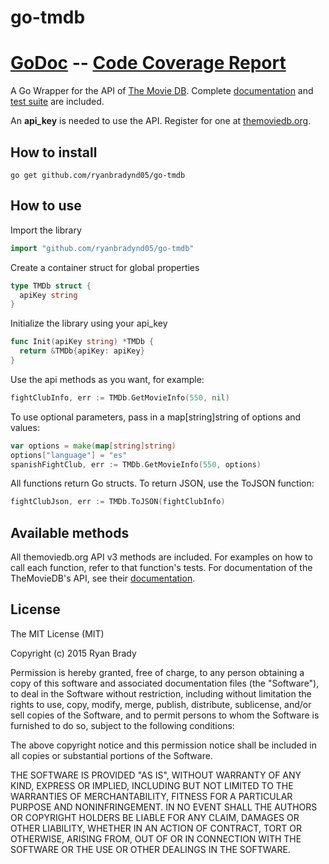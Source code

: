 # go-tmdb

[GoDoc](https://godoc.org/github.com/ryanbradynd05/go-tmdb)  --  [Code Coverage Report](http://rawgit.com/ryanbradynd05/go-tmdb/master/coverage/coverage_report.html)
=================================

A Go Wrapper for the API of [The Movie DB](http://www.themoviedb.org/). Complete [documentation](https://godoc.org/github.com/ryanbradynd05/go-tmdb) and [test suite](http://rawgit.com/ryanbradynd05/go-tmdb/master/coverage/coverage_report.html) are included.

An **api_key** is needed to use the API. Register for one at [themoviedb.org](https://www.themoviedb.org/documentation/api).

## How to install

```shell
go get github.com/ryanbradynd05/go-tmdb
```

## How to use

Import the library

```go
import "github.com/ryanbradynd05/go-tmdb"
```
    
Create a container struct for global properties
```go
type TMDb struct {
  apiKey string
}
```

Initialize the library using your api_key
```go
func Init(apiKey string) *TMDb {
  return &TMDb{apiKey: apiKey}
}
```

Use the api methods as you want, for example:

```go
fightClubInfo, err := TMDb.GetMovieInfo(550, nil)
```

To use optional parameters, pass in a map[string]string of options and values:

```go
var options = make(map[string]string)
options["language"] = "es"
spanishFightClub, err := TMDb.GetMovieInfo(550, options)
```

All functions return Go structs. To return JSON, use the ToJSON function:

```go
fightClubJson, err := TMDb.ToJSON(fightClubInfo)
```

## Available methods

All themoviedb.org API v3 methods are included. For examples on how to call each function, refer to that function's tests. For documentation of the TheMovieDB's API, see their [documentation](http://docs.themoviedb.apiary.io/).

## License 

The MIT License (MIT)

Copyright (c) 2015 Ryan Brady

Permission is hereby granted, free of charge, to any person obtaining a copy
of this software and associated documentation files (the "Software"), to deal
in the Software without restriction, including without limitation the rights
to use, copy, modify, merge, publish, distribute, sublicense, and/or sell
copies of the Software, and to permit persons to whom the Software is
furnished to do so, subject to the following conditions:

The above copyright notice and this permission notice shall be included in all
copies or substantial portions of the Software.

THE SOFTWARE IS PROVIDED "AS IS", WITHOUT WARRANTY OF ANY KIND, EXPRESS OR
IMPLIED, INCLUDING BUT NOT LIMITED TO THE WARRANTIES OF MERCHANTABILITY,
FITNESS FOR A PARTICULAR PURPOSE AND NONINFRINGEMENT. IN NO EVENT SHALL THE
AUTHORS OR COPYRIGHT HOLDERS BE LIABLE FOR ANY CLAIM, DAMAGES OR OTHER
LIABILITY, WHETHER IN AN ACTION OF CONTRACT, TORT OR OTHERWISE, ARISING FROM,
OUT OF OR IN CONNECTION WITH THE SOFTWARE OR THE USE OR OTHER DEALINGS IN THE
SOFTWARE.
